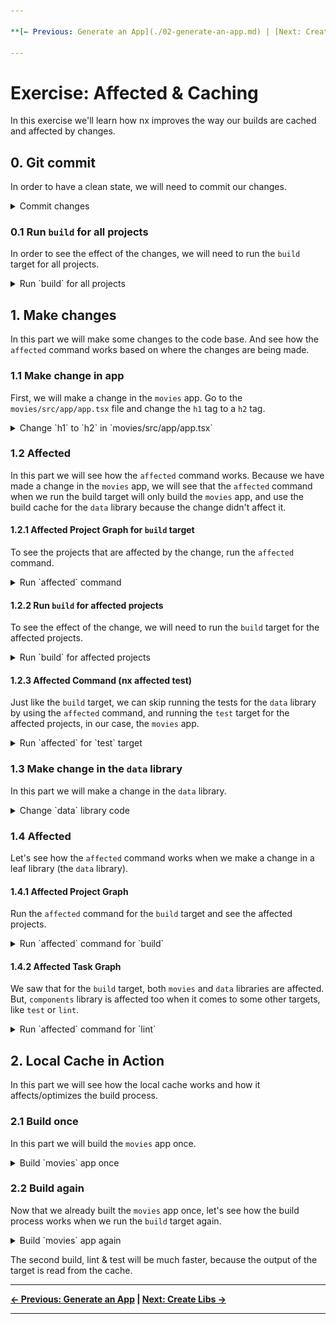 ```yaml
---

**[← Previous: Generate an App](./02-generate-an-app.md) | [Next: Create Libs →](./04-create-libs.md)**

---
```


# Exercise: Affected & Caching
In this exercise we'll learn how nx improves the way our builds are cached and affected by changes.

## 0. Git commit
In order to have a clean state, we will need to commit our changes. 

<details>
  <summary>Commit changes</summary>

```bash
git commit -a -m "initial monorepo setup"
```

or just use the IDE to commit the changes.

</details>  

### 0.1 Run `build` for all projects
In order to see the effect of the changes, we will need to run the `build` target for all projects.

<details>
  <summary>Run `build` for all projects</summary>

```bash
npx nx run-many -t=build
```

The output should look like this:

![run-many-build.png](images/run-many-build.png)

</details>

## 1. Make changes
In this part we will make some changes to the code base. And see how the `affected` command works based on where the changes are being made.

### 1.1 Make change in app
First, we will make a change in the `movies` app. Go to the `movies/src/app/app.tsx` file and change the `h1` tag to a `h2` tag.

<details>
  <summary>Change `h1` to `h2` in `movies/src/app/app.tsx`</summary>

```diff
- <h1 style={{ textAlign: 'center' }}>Welcome movies!</h1>
+ <h2 style={{ textAlign: 'center' }}>Welcome movies!</h2>
```

</details>

### 1.2 Affected
In this part we will see how the `affected` command works.
Because we have made a change in the `movies` app, we will see that the `affected` command when we run the build target will only build the `movies` app, and use the build cache for the `data` library because the change didn't affect it.

#### 1.2.1 Affected Project Graph for `build` target
To see the projects that are affected by the change, run the `affected` command.

<details>
  <summary>Run `affected` command</summary>

```bash
npx nx affected --target build --graph
```

The output should look like this:

![nx-affected-with-change.png](images/nx-affected-with-change.png)


</details>

#### 1.2.2 Run `build` for affected projects
To see the effect of the change, we will need to run the `build` target for the affected projects.

<details>
  <summary>Run `build` for affected projects</summary>

```bash
npx nx affected --target build
```

The output should look like this:

![nx-affected-run-build-with-change.png](images/nx-affected-run-build-with-change.png)

We can see that the `data` library was not built (but was retrieved from cache), because we didn't make any changes to it.

</details>

#### 1.2.3 Affected Command (nx affected test)
Just like the `build` target, we can skip running the tests for the `data` library by using the `affected` command, and running the `test` target for the affected projects, in our case, the `movies` app.

<details>
  <summary>Run `affected` for `test` target</summary>

```bash
npx nx affected --target test
```

![nx-affected-test-with-change.png](images/nx-affected-test-with-change.png)

We can see that only the `movies` app was tested.

</details>

### 1.3 Make change in the `data` library
In this part we will make a change in the `data` library.

<details>
  <summary>Change `data` library code</summary>

Open the `use-fetch-movies.ts` file and add a `console.log` statement to the `fetchMovies` function.

```diff
const fetchMovies = async () => {
+  console.log('use-fetch-movies.ts');
  // ...
}
```

</details>

### 1.4 Affected
Let's see how the `affected` command works when we make a change in a leaf library (the `data` library).

#### 1.4.1 Affected Project Graph
Run the `affected` command for the `build` target and see the affected projects.

<details>
  <summary>Run `affected` command for `build`</summary>

```bash
npx nx affected --target build --graph
```

The output should look like this:
![nx-affected-leaf-change.png](images/nx-affected-leaf-change.png)

We can see that both the `data` library and the `movies` app are affected by the change.

</details>

#### 1.4.2 Affected Task Graph
We saw that for the `build` target, both `movies` and `data` libraries are affected. But, `components` library is affected too when it comes to some other targets, like `test` or `lint`.

<details>
  <summary>Run `affected` command for `lint`</summary>

```bash
npx nx affected --target lint --graph
```

The output should look like this:

![nx-affected-lint-leaf.png](images/nx-affected-lint-leaf.png)

</details>

## 2. Local Cache in Action
In this part we will see how the local cache works and how it affects/optimizes the build process.

### 2.1 Build once
In this part we will build the `movies` app once.

<details>
  <summary>Build `movies` app once</summary>

```bash
npx nx build movies
```

The output should look like this:

```
➜  npx nx build movies
   ✔  1/1 dependent project tasks succeeded [0 read from cache] 
   Hint: you can run the command with --verbose to see the full dependent project outputs
———————————————————————————————————————————————————————————
> nx run movies:build
> vite build

vite v5.4.0 building for production...
✓ 40 modules transformed.
......
✓ built in 535ms
———————————————————————————————————————————————————————————
 NX   Successfully ran target build for project movies and 1 task it depends on (2s)
```

</details>

### 2.2 Build again
Now that we already built the `movies` app once, let's see how the build process works when we run the `build` target again.

<details>
  <summary>Build `movies` app again</summary>

```bash
npx nx build movies
```

The output should look like this:

```
➜  npx nx build movies
   ✔  1/1 dependent project tasks succeeded [1 read from cache]
   Hint: you can run the command with --verbose to see the full dependent project outputs
———————————————————————————————————————————————————————————
> nx run movies:build  [existing outputs match the cache, left as is]
> vite build

vite v5.4.0 building for production...
✓ 40 modules transformed.
......
✓ built in 535ms

———————————————————————————————————————————————————————————
 NX   Successfully ran target build for project movies and 1 task it depends on (60ms)
 
Nx read the output from the cache instead of running the command for 2 out of 2 tasks.
```

We will see that the build process is much faster, because the output of the build is read from the cache.

</details>

The second build, lint & test will be much faster, because the output of the target is read from the cache.

---

**[← Previous: Generate an App](./02-generate-an-app.md) | [Next: Create Libs →](./04-create-libs.md)**

---


